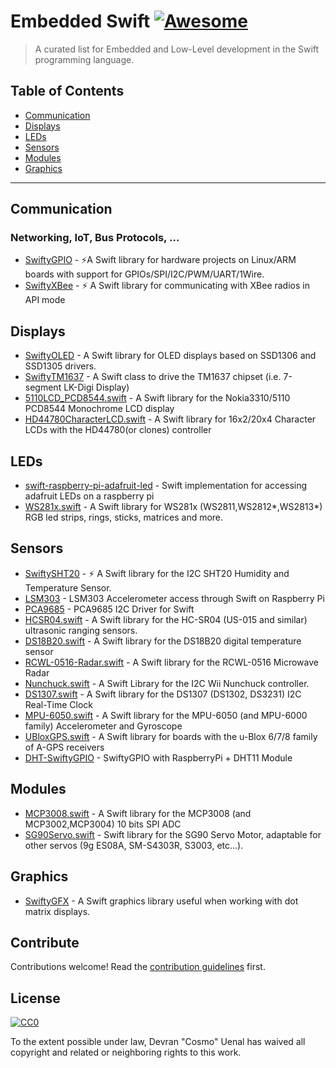 # Embedded Swift [![Awesome](https://awesome.re/badge.svg)](https://awesome.re)

> A curated list for Embedded and Low-Level development in the Swift programming language.


## Table of Contents

- [Communication](#communication)
- [Displays](#displays)
- [LEDs](#leds)
- [Sensors](#sensors)
- [Modules](#modules)
- [Graphics](#graphics)

---

## Communication

### Networking, IoT, Bus Protocols, …

- [SwiftyGPIO](https://github.com/uraimo/SwiftyGPIO) - ⚡️A Swift library for hardware projects on Linux/ARM boards with support for GPIOs/SPI/I2C/PWM/UART/1Wire.
- [SwiftyXBee](https://github.com/samco182/SwiftyXBee) - ⚡️ A Swift library for communicating with XBee radios in API mode

## Displays

- [SwiftyOLED](https://github.com/3Qax/SwiftyOLED) - A Swift library for OLED displays based on SSD1306 and SSD1305 drivers.
- [SwiftyTM1637](https://github.com/SwiftyLinkerKit/SwiftyTM1637) - A Swift class to drive the TM1637 chipset (i.e. 7-segment LK-Digi Display)
- [5110LCD_PCD8544.swift](https://github.com/uraimo/5110lcd_pcd8544.swift) - A Swift library for the Nokia3310/5110 PCD8544 Monochrome LCD display
- [HD44780CharacterLCD.swift](https://github.com/uraimo/HD44780CharacterLCD.swift) - A Swift library for 16x2/20x4 Character LCDs with the HD44780(or clones) controller

## LEDs

- [swift-raspberry-pi-adafruit-led](https://github.com/jrahaim/swift-raspberry-pi-adafruit-led) - Swift implementation for accessing adafruit LEDs on a raspberry pi
- [WS281x.swift](https://github.com/uraimo/WS281x.swift) - A Swift library for WS281x (WS2811,WS2812*,WS2813*) RGB led strips, rings, sticks, matrices and more.

## Sensors

- [SwiftySHT20](https://github.com/samco182/SwiftySHT20) - ⚡️ A Swift library for the I2C SHT20 Humidity and Temperature Sensor.
- [LSM303](https://github.com/flx/LSM303) - LSM303 Accelerometer access through Swift on Raspberry Pi
- [PCA9685](https://github.com/Kaiede/PCA9685) - PCA9685 I2C Driver for Swift
- [HCSR04.swift](https://github.com/konifer44/HCSR04.swift) - A Swift library for the HC-SR04 (US-015 and similar) ultrasonic ranging sensors.
- [DS18B20.swift](https://github.com/uraimo/DS18B20.swift) - A Swift library for the DS18B20 digital temperature sensor
- [RCWL-0516-Radar.swift](https://github.com/uraimo/RCWL-0516-Radar.swift) - A Swift library for the RCWL-0516 Microwave Radar
- [Nunchuck.swift](https://github.com/uraimo/Nunchuck.swift) - A Swift Library for the I2C Wii Nunchuck controller.
- [DS1307.swift](https://github.com/uraimo/DS1307.swift) - A Swift library for the DS1307 (DS1302, DS3231) I2C Real-Time Clock
- [MPU-6050.swift](https://github.com/uraimo/MPU-6050.swift) - A Swift library for the MPU-6050 (and MPU-6000 family) Accelerometer and Gyroscope
- [UBloxGPS.swift](https://github.com/uraimo/UBloxGPS.swift) - A Swift library for boards with the u-Blox 6/7/8 family of A-GPS receivers
- [DHT-SwiftyGPIO](https://github.com/micheltlutz/DHT-SwiftyGPIO) - SwiftyGPIO with RaspberryPi + DHT11 Module

## Modules

- [MCP3008.swift](https://github.com/uraimo/MCP3008.swift) - A Swift library for the MCP3008 (and MCP3002,MCP3004) 10 bits SPI ADC
- [SG90Servo.swift](https://github.com/uraimo/SG90Servo.swift) - Swift library for the SG90 Servo Motor, adaptable for other servos (9g ES08A, SM-S4303R, S3003, etc...).

## Graphics

- [SwiftyGFX](https://github.com/3Qax/SwiftyGFX) - A Swift graphics library useful when working with dot matrix displays.


## Contribute

Contributions welcome! Read the [contribution guidelines](contributing.md) first.


## License

[![CC0](https://mirrors.creativecommons.org/presskit/buttons/88x31/svg/cc-zero.svg)](https://creativecommons.org/publicdomain/zero/1.0)

To the extent possible under law, Devran "Cosmo" Uenal has waived all copyright and
related or neighboring rights to this work.
